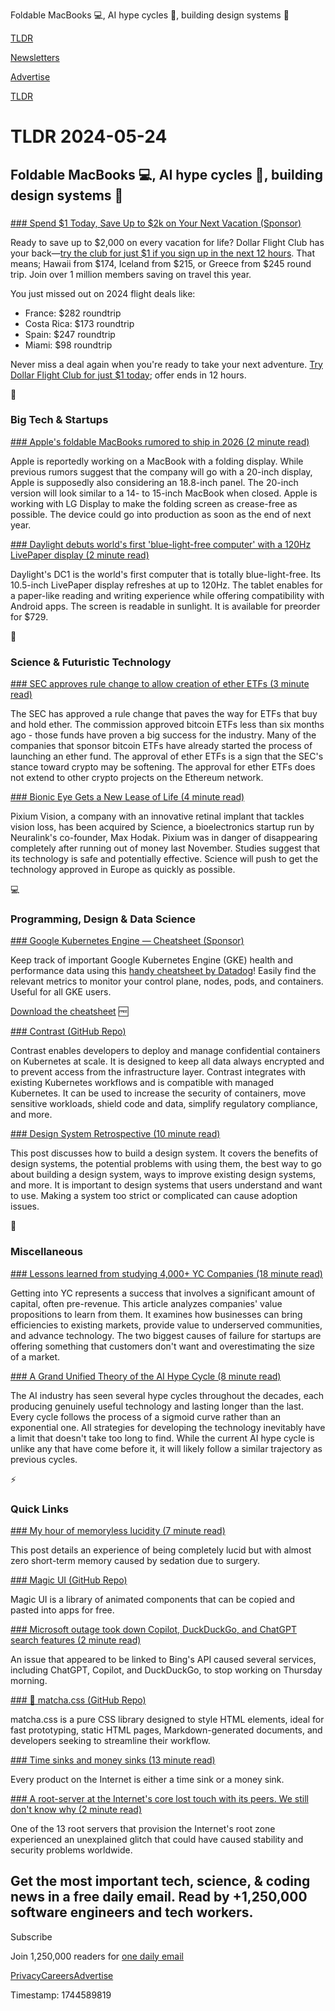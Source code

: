 Foldable MacBooks 💻, AI hype cycles 🤖, building design systems 🎨

[TLDR](/)

[Newsletters](/newsletters)

[Advertise](https://advertise.tldr.tech/)

[TLDR](/)

# TLDR 2024-05-24

## Foldable MacBooks 💻, AI hype cycles 🤖, building design systems 🎨

### 

[### Spend $1 Today, Save Up to $2k on Your Next Vacation (Sponsor)](https://app.dollarflightclub.com/signup/cheapflights4?utm_source=tldr)

Ready to save up to $2,000 on every vacation for life? Dollar Flight Club has your back—[try the club for just $1 if you sign up in the next 12 hours](https://links.tldrnewsletter.com/C5jjsn). That means; Hawaii from $174, Iceland from $215, or Greece from $245 round trip. Join over 1 million members saving on travel this year.

You just missed out on 2024 flight deals like:

* France: $282 roundtrip
* Costa Rica: $173 roundtrip
* Spain: $247 roundtrip
* Miami: $98 roundtrip

Never miss a deal again when you're ready to take your next adventure. [Try Dollar Flight Club for just $1 today](https://links.tldrnewsletter.com/C5jjsn); offer ends in 12 hours.

📱

### Big Tech & Startups

[### Apple's foldable MacBooks rumored to ship in 2026 (2 minute read)](https://www.theverge.com/2024/5/23/24163198/apple-foldable-macbooks-shipments-2026-kuo?utm_source=tldrnewsletter)

Apple is reportedly working on a MacBook with a folding display. While previous rumors suggest that the company will go with a 20-inch display, Apple is supposedly also considering an 18.8-inch panel. The 20-inch version will look similar to a 14- to 15-inch MacBook when closed. Apple is working with LG Display to make the folding screen as crease-free as possible. The device could go into production as soon as the end of next year.

[### Daylight debuts world's first 'blue-light-free computer' with a 120Hz LivePaper display (2 minute read)](https://www.zdnet.com/article/daylight-debuts-worlds-first-blue-light-free-computer-with-a-120hz-livepaper-display/?utm_source=tldrnewsletter)

Daylight's DC1 is the world's first computer that is totally blue-light-free. Its 10.5-inch LivePaper display refreshes at up to 120Hz. The tablet enables for a paper-like reading and writing experience while offering compatibility with Android apps. The screen is readable in sunlight. It is available for preorder for $729.

🚀

### Science & Futuristic Technology

[### SEC approves rule change to allow creation of ether ETFs (3 minute read)](https://www.cnbc.com/2024/05/23/sec-approves-rule-change-to-allow-creation-of-ether-etfs.html?utm_source=tldrnewsletter)

The SEC has approved a rule change that paves the way for ETFs that buy and hold ether. The commission approved bitcoin ETFs less than six months ago - those funds have proven a big success for the industry. Many of the companies that sponsor bitcoin ETFs have already started the process of launching an ether fund. The approval of ether ETFs is a sign that the SEC's stance toward crypto may be softening. The approval for ether ETFs does not extend to other crypto projects on the Ethereum network.

[### Bionic Eye Gets a New Lease of Life (4 minute read)](https://spectrum.ieee.org/pixium-bionic-eye-tech-rescued?utm_source=tldrnewsletter)

Pixium Vision, a company with an innovative retinal implant that tackles vision loss, has been acquired by Science, a bioelectronics startup run by Neuralink's co-founder, Max Hodak. Pixium was in danger of disappearing completely after running out of money last November. Studies suggest that its technology is safe and potentially effective. Science will push to get the technology approved in Europe as quickly as possible.

💻

### Programming, Design & Data Science

[### Google Kubernetes Engine — Cheatsheet (Sponsor)](https://www.datadoghq.com/resources/gke-monitoring-cheatsheet/?utm_source=tldrnewsletter&amp;utm_medium=newsletter&amp;utm_campaign=dg-infra-ww-gke-cheatsheet-tldr)

Keep track of important Google Kubernetes Engine (GKE) health and performance data using this [handy cheatsheet by Datadog](https://www.datadoghq.com/resources/gke-monitoring-cheatsheet/?utm_source=tldrnewsletter&utm_medium=newsletter&utm_campaign=dg-infra-ww-gke-cheatsheet-tldr)! Easily find the relevant metrics to monitor your control plane, nodes, pods, and containers. Useful for all GKE users.

[Download the cheatsheet](https://www.datadoghq.com/resources/gke-monitoring-cheatsheet/?utm_source=tldrnewsletter&utm_medium=newsletter&utm_campaign=dg-infra-ww-gke-cheatsheet-tldr) 🆓

[### Contrast (GitHub Repo)](https://github.com/edgelesssys/contrast?utm_source=tldrnewsletter)

Contrast enables developers to deploy and manage confidential containers on Kubernetes at scale. It is designed to keep all data always encrypted and to prevent access from the infrastructure layer. Contrast integrates with existing Kubernetes workflows and is compatible with managed Kubernetes. It can be used to increase the security of containers, move sensitive workloads, shield code and data, simplify regulatory compliance, and more.

[### Design System Retrospective (10 minute read)](https://kyleshevlin.com/design-system-retrospective/?utm_source=tldrnewsletter)

This post discusses how to build a design system. It covers the benefits of design systems, the potential problems with using them, the best way to go about building a design system, ways to improve existing design systems, and more. It is important to design systems that users understand and want to use. Making a system too strict or complicated can cause adoption issues.

🎁

### Miscellaneous

[### Lessons learned from studying 4,000+ YC Companies (18 minute read)](https://amvizion.org/blog/lessons-learned-from-yc.html?utm_source=tldrnewsletter)

Getting into YC represents a success that involves a significant amount of capital, often pre-revenue. This article analyzes companies' value propositions to learn from them. It examines how businesses can bring efficiencies to existing markets, provide value to underserved communities, and advance technology. The two biggest causes of failure for startups are offering something that customers don't want and overestimating the size of a market.

[### A Grand Unified Theory of the AI Hype Cycle (8 minute read)](https://blog.glyph.im/2024/05/grand-unified-ai-hype.html?utm_source=tldrnewsletter)

The AI industry has seen several hype cycles throughout the decades, each producing genuinely useful technology and lasting longer than the last. Every cycle follows the process of a sigmoid curve rather than an exponential one. All strategies for developing the technology inevitably have a limit that doesn't take too long to find. While the current AI hype cycle is unlike any that have come before it, it will likely follow a similar trajectory as previous cycles.

⚡

### Quick Links

[### My hour of memoryless lucidity (7 minute read)](https://www.lesswrong.com/posts/bkr9BozFuh7ytiwbK/my-hour-of-memoryless-lucidity?utm_source=tldrnewsletter)

This post details an experience of being completely lucid but with almost zero short-term memory caused by sedation due to surgery.

[### Magic UI (GitHub Repo)](https://github.com/magicuidesign/magicui?utm_source=tldrnewsletter)

Magic UI is a library of animated components that can be copied and pasted into apps for free.

[### Microsoft outage took down Copilot, DuckDuckGo, and ChatGPT search features (2 minute read)](https://www.theverge.com/2024/5/23/24163094/microsoft-bing-search-outage-copilot-duckduckgo-chatgpt?utm_source=tldrnewsletter)

An issue that appeared to be linked to Bing's API caused several services, including ChatGPT, Copilot, and DuckDuckGo, to stop working on Thursday morning.

[### 🍵 matcha.css (GitHub Repo)](https://github.com/lowlighter/matcha?utm_source=tldrnewsletter)

matcha.css is a pure CSS library designed to style HTML elements, ideal for fast prototyping, static HTML pages, Markdown-generated documents, and developers seeking to streamline their workflow.

[### Time sinks and money sinks (13 minute read)](https://andrewchen.substack.com/p/time-sinks-and-money-sinks?utm_source=tldrnewsletter)

Every product on the Internet is either a time sink or a money sink.

[### A root-server at the Internet's core lost touch with its peers. We still don't know why (2 minute read)](https://arstechnica.com/security/2024/05/dns-glitch-that-threatened-internet-stability-fixed-cause-remains-unclear/?utm_source=tldrnewsletter)

One of the 13 root servers that provision the Internet's root zone experienced an unexplained glitch that could have caused stability and security problems worldwide.

## Get the most important tech, science, & coding news in a free daily email. Read by +1,250,000 software engineers and tech workers.

Subscribe

Join 1,250,000 readers for [one daily email](/api/latest/tech)

[Privacy](/privacy)[Careers](https://jobs.ashbyhq.com/tldr.tech)[Advertise](/tech/advertise)

Timestamp: 1744589819